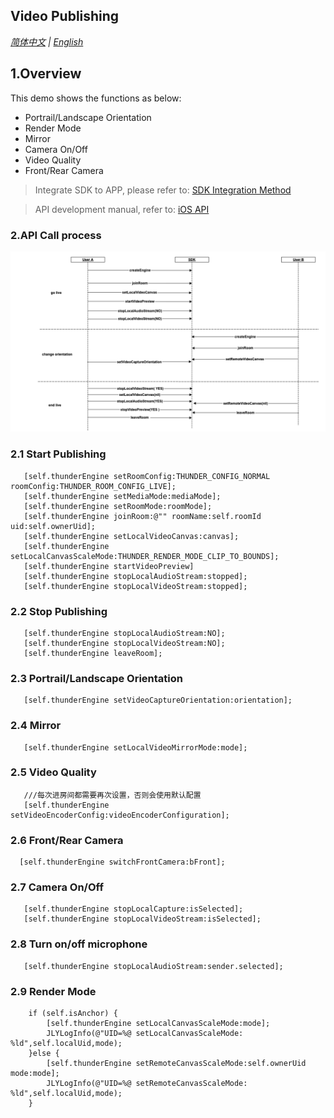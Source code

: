 ## Video Publishing
*[简体中文](video_advanced_README.zh.md) | [English](video_advanced_README.md)*

## 1.Overview
This demo shows the functions as below:
- Portrail/Landscape Orientation
- Render Mode
- Mirror
- Camera On/Off
- Video Quality
- Front/Rear Camera

> Integrate SDK to APP, please refer to: [SDK Integration Method](http://test-docs.jocloud.com/cloud/en/product_category/rtc_service/rt_video_interaction/integration_and_start/integration_and_start_ios.html)

> API development manual, refer to: [iOS API](http://test-docs.jocloud.com/cloud/en/product_category/rtc_service/rt_video_interaction/api/iOS/v2.9.12/category.html)

###  2.API Call process
![avatar](advanced.png)
### 2.1 Start Publishing

```objc
   [self.thunderEngine setRoomConfig:THUNDER_CONFIG_NORMAL roomConfig:THUNDER_ROOM_CONFIG_LIVE];
   [self.thunderEngine setMediaMode:mediaMode];
   [self.thunderEngine setRoomMode:roomMode];
   [self.thunderEngine joinRoom:@"" roomName:self.roomId uid:self.ownerUid];
   [self.thunderEngine setLocalVideoCanvas:canvas];
   [self.thunderEngine setLocalCanvasScaleMode:THUNDER_RENDER_MODE_CLIP_TO_BOUNDS];
   [self.thunderEngine startVideoPreview]
   [self.thunderEngine stopLocalAudioStream:stopped];
   [self.thunderEngine stopLocalVideoStream:stopped];
```

### 2.2 Stop Publishing

```objc
   [self.thunderEngine stopLocalAudioStream:NO];
   [self.thunderEngine stopLocalVideoStream:NO];
   [self.thunderEngine leaveRoom];
```

### 2.3 Portrail/Landscape Orientation

```objc
   [self.thunderEngine setVideoCaptureOrientation:orientation];
```

### 2.4 Mirror

```objc
   [self.thunderEngine setLocalVideoMirrorMode:mode];
```

### 2.5 Video Quality

```objc
   ///每次进房间都需要再次设置，否则会使用默认配置
   [self.thunderEngine setVideoEncoderConfig:videoEncoderConfiguration];
```

### 2.6 Front/Rear Camera

```objc
  [self.thunderEngine switchFrontCamera:bFront];
```

### 2.7 Camera On/Off

```objc
   [self.thunderEngine stopLocalCapture:isSelected];
   [self.thunderEngine stopLocalVideoStream:isSelected];
```

### 2.8 Turn on/off microphone

```objc
   [self.thunderEngine stopLocalAudioStream:sender.selected];
```

### 2.9 Render Mode
```objc
    if (self.isAnchor) {
        [self.thunderEngine setLocalCanvasScaleMode:mode];
        JLYLogInfo(@"UID=%@ setLocalCanvasScaleMode: %ld",self.localUid,mode);
    }else {
        [self.thunderEngine setRemoteCanvasScaleMode:self.ownerUid mode:mode];
        JLYLogInfo(@"UID=%@ setRemoteCanvasScaleMode: %ld",self.localUid,mode);
    }
```